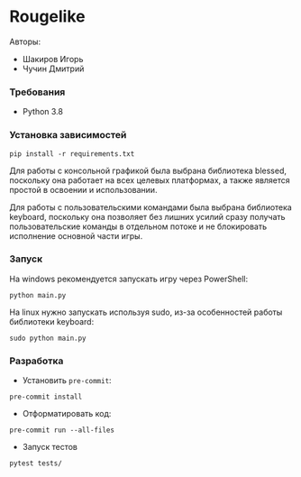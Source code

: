 # Rougelike

Авторы:

- Шакиров Игорь
- Чучин Дмитрий

### Требования

* Python 3.8

### Установка зависимостей

```shell
pip install -r requirements.txt
```

Для работы с консольной графикой была выбрана библиотека blessed, поскольку она работает
на всех целевых платформах, а также является простой в освоении и использовании.

Для работы с пользовательскими командами была выбрана библиотека keyboard, поскольку
она позволяет без лишних усилий сразу получать пользовательские команды в отдельном потоке
и не блокировать исполнение основной части игры.

### Запуск

На windows рекомендуется запускать игру через PowerShell:

```shell
python main.py
```

На linux нужно запускать используя sudo, из-за особенностей работы библиотеки keyboard:

```shell
sudo python main.py
```

### Разработка

- Установить `pre-commit`:

```shell
pre-commit install
```

- Отформатировать код:

```shell
pre-commit run --all-files
```

- Запуск тестов

```shell
pytest tests/
```

